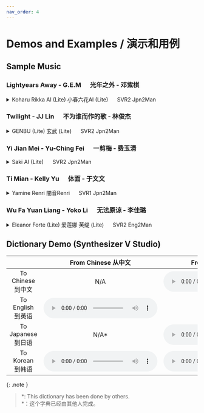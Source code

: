 ```yaml
---
nav_order: 4
---
```



# Demos and Examples / 演示和用例 

## Sample Music

### Lightyears Away - G.E.M &nbsp;&nbsp;&nbsp;&nbsp; 光年之外 - 邓紫棋  
  
<details><summary>Koharu Rikka AI (Lite) 小春六花AI (Lite) &nbsp;&nbsp;&nbsp;&nbsp; SVR2 Jpn2Man</summary><iframe src="https://player.bilibili.com/player.html?aid=289822128&bvid=BV1sf4y1x7Ea&cid=314977694&page=1high_quality=1&danmaku=0" allowfullscreen="allowfullscreen" width="700" height="480" scrolling="no" frameborder="0"sandbox="allow-top-navigation allow-same-origin allow-forms allow-scripts"></iframe>
</details>

### Twilight - JJ Lin &nbsp;&nbsp;&nbsp;&nbsp; 不为谁而作的歌 - 林俊杰  
  
<details><summary>GENBU (Lite) 玄武 (Lite) &nbsp;&nbsp;&nbsp;&nbsp; SVR2 Jpn2Man</summary><iframe src="https://player.bilibili.com/player.html?aid=839369756&bvid=BV1y54y1U7Re&cid=315053677&page=1high_quality=1&danmaku=0" allowfullscreen="allowfullscreen" width="700" height="480" scrolling="no" frameborder="0"sandbox="allow-top-navigation allow-same-origin allow-forms allow-scripts"></iframe>
</details>

### Yi Jian Mei - Yu-Ching Fei &nbsp;&nbsp;&nbsp;&nbsp; 一剪梅 - 费玉清  
  
<details><summary>Saki AI (Lite) &nbsp;&nbsp;&nbsp;&nbsp; SVR2 Jpn2Man</summary><iframe src="https://player.bilibili.com/player.html?aid=969294425&bvid=BV1rp4y1v7Hj&cid=315117653&page=1high_quality=1&danmaku=0" allowfullscreen="allowfullscreen" width="700" height="480" scrolling="no" frameborder="0"sandbox="allow-top-navigation allow-same-origin allow-forms allow-scripts"></iframe>
</details>

### Ti Mian - Kelly Yu &nbsp;&nbsp;&nbsp;&nbsp; 体面 - 于文文  
  
<details><summary>Yamine Renri 闇音Renri &nbsp;&nbsp;&nbsp;&nbsp; SVR1 Jpn2Man</summary><iframe src="https://player.bilibili.com/player.html?aid=843045027&bvid=BV1k54y1675S&cid=262914733&page=1high_quality=1&danmaku=0" allowfullscreen="allowfullscreen" width="700" height="480" scrolling="no" frameborder="0"sandbox="allow-top-navigation allow-same-origin allow-forms allow-scripts"></iframe>
</details>

### Wu Fa Yuan Liang - Yoko Li &nbsp;&nbsp;&nbsp;&nbsp; 无法原谅 - 李佳璐  
  
<details><summary>Eleanor Forte (Lite) 爱莲娜·芙缇 (Lite) &nbsp;&nbsp;&nbsp;&nbsp; SVR2 Eng2Man</summary><iframe src="https://player.bilibili.com/player.html?aid=670298102&bvid=BV1Ta4y1x7P7&cid=258642631&page=1high_quality=1&danmaku=0" allowfullscreen="allowfullscreen" width="700" height="480" scrolling="no" frameborder="0"sandbox="allow-top-navigation allow-same-origin allow-forms allow-scripts"></iframe>
</details>


## Dictionary Demo (Synthesizer V Studio)

|   | From Chinese 从中文 | From English 从英语 | From Japanese 从日语  |
|:---:|:---:|:---:|:---:|
| To Chinese 到中文 | N/A |<audio controls><source src="/synthv-dictionaries/assets/E2M.ogg" type="audio/ogg"></audio>|<audio controls><source src="/synthv-dictionaries/assets/J2M.ogg" type="audio/ogg"></audio>|
| To English 到英语 |<audio controls><source src="/synthv-dictionaries/assets/M2E.ogg" type="audio/ogg"></audio>| N/A |<audio controls><source src="/synthv-dictionaries/assets/J2E.ogg" type="audio/ogg"></audio>|
| To Japanese 到日语 | N/A* |<audio controls><source src="/synthv-dictionaries/assets/E2J.ogg" type="audio/ogg"></audio>| N/A |
| To Korean 到韩语 |<audio controls><source src="/synthv-dictionaries/assets/M2K.ogg" type="audio/ogg"></audio>|<audio controls><source src="/synthv-dictionaries/assets/E2K.ogg" type="audio/ogg"></audio>|<audio controls><source src="/synthv-dictionaries/assets/J2K.ogg" type="audio/ogg"></audio>|

{: .note } 
> *: This dictionary has been done by others.  
> *：这个字典已经由其他人完成。


